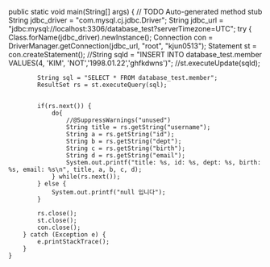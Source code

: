 public static void main(String[] args) {
		// TODO Auto-generated method stub
		String jdbc_driver = "com.mysql.cj.jdbc.Driver";
		String jdbc_url = "jdbc:mysql://localhost:3306/database_test?serverTimezone=UTC";
		try {
			Class.forName(jdbc_driver).newInstance();
			Connection con = DriverManager.getConnection(jdbc_url, "root", "kjun0513");
			Statement st = con.createStatement();
			//String sqld = "INSERT INTO database_test.member VALUES(4, 'KIM', 'NOT','1998.01.22','ghfkdwns')";
		    //st.executeUpdate(sqld);
			
			String sql = "SELECT * FROM database_test.member";
			ResultSet rs = st.executeQuery(sql);
		
			
			if(rs.next()) {
				do{
					//@SuppressWarnings("unused")
					String title = rs.getString("username");
					String a = rs.getString("id");
					String b = rs.getString("dept");
					String c = rs.getString("birth");
					String d = rs.getString("email");
					System.out.printf("title: %s, id: %s, dept: %s, birth: %s, email: %s\n", title, a, b, c, d);
				} while(rs.next());
			} else {
				System.out.printf("null 입니다");
			}
			
			rs.close();
			st.close();
			con.close();			
		} catch (Exception e) {
			e.printStackTrace();
		} 
	}

